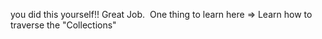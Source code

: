 you did this yourself!! Great Job.
​
One thing to learn here =>
Learn how to traverse the "Collections"
​
```
​
​
```